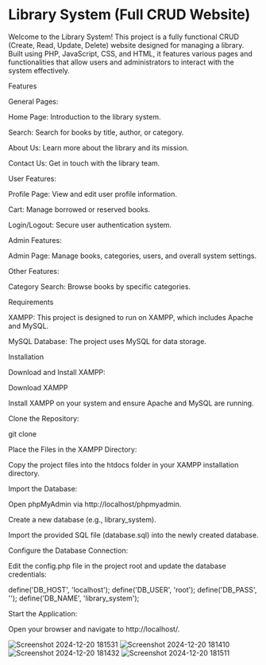 # Library System (Full CRUD Website)

Welcome to the Library System! This project is a fully functional CRUD (Create, Read, Update, Delete) website designed for managing a library. Built using PHP, JavaScript, CSS, and HTML, it features various pages and functionalities that allow users and administrators to interact with the system effectively.

Features

General Pages:

Home Page: Introduction to the library system.

Search: Search for books by title, author, or category.

About Us: Learn more about the library and its mission.

Contact Us: Get in touch with the library team.

User Features:

Profile Page: View and edit user profile information.

Cart: Manage borrowed or reserved books.

Login/Logout: Secure user authentication system.

Admin Features:

Admin Page: Manage books, categories, users, and overall system settings.

Other Features:

Category Search: Browse books by specific categories.

Requirements

XAMPP: This project is designed to run on XAMPP, which includes Apache and MySQL.

MySQL Database: The project uses MySQL for data storage.

Installation

Download and Install XAMPP:

Download XAMPP

Install XAMPP on your system and ensure Apache and MySQL are running.

Clone the Repository:

git clone <repository-url>

Place the Files in the XAMPP Directory:

Copy the project files into the htdocs folder in your XAMPP installation directory.

Import the Database:

Open phpMyAdmin via http://localhost/phpmyadmin.

Create a new database (e.g., library_system).

Import the provided SQL file (database.sql) into the newly created database.

Configure the Database Connection:

Edit the config.php file in the project root and update the database credentials:

define('DB_HOST', 'localhost');
define('DB_USER', 'root');
define('DB_PASS', '');
define('DB_NAME', 'library_system');

Start the Application:

Open your browser and navigate to http://localhost/<project-folder-name>.



![Screenshot 2024-12-20 181531](https://github.com/user-attachments/assets/b98eb727-fdf4-40f1-a6cd-5285a5dbcbc4)
![Screenshot 2024-12-20 181410](https://github.com/user-attachments/assets/75fb6a0e-cf4a-4e6a-b779-a6085032072b)
![Screenshot 2024-12-20 181432](https://github.com/user-attachments/assets/b5176f4a-8f3d-4534-9dcb-4b74db134251)
![Screenshot 2024-12-20 181511](https://github.com/user-attachments/assets/8e41fa74-3598-41f8-98fb-b43ca597705d)


